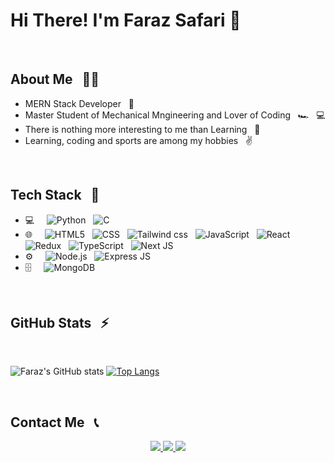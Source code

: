 <h1>Hi There! I'm Faraz Safari 👋 </h1> 
<br/>
<h2>About Me &nbsp; 🧑‍💻</h2>

- MERN Stack Developer &nbsp; 💼
- Master Student of Mechanical Mngineering and Lover of Coding &nbsp; 🏎️ &nbsp; 💻
- There is nothing more interesting to me than Learning &nbsp; 🌱
- Learning, coding and sports are among my hobbies &nbsp; ✌️

<br/>

<h2>Tech Stack &nbsp; 🔧</h2>

- 💻 &nbsp; &nbsp;
    ![Python](https://img.shields.io/badge/Python-FFD43B?style=for-the-badge&logo=python&logoColor=blue) &nbsp; ![C](https://img.shields.io/badge/C-00599C?style=for-the-badge&logo=c&logoColor=white)
- 🌐 &nbsp; &nbsp;
    ![HTML5](https://img.shields.io/badge/HTML5-E34F26?style=for-the-badge&logo=html5&logoColor=white) &nbsp; ![CSS](https://img.shields.io/badge/CSS3-1572B6?style=for-the-badge&logo=css3&logoColor=white) &nbsp; ![Tailwind css](https://img.shields.io/badge/Tailwind_CSS-38B2AC?style=for-the-badge&logo=tailwind-css&logoColor=white) &nbsp; ![JavaScript](https://img.shields.io/badge/JavaScript-323330?style=for-the-badge&logo=javascript&logoColor=F7DF1E) &nbsp; ![React](https://img.shields.io/badge/React-20232A?style=for-the-badge&logo=react&logoColor=61DAFB) &nbsp; ![Redux](https://img.shields.io/badge/Redux-593D88?style=for-the-badge&logo=redux&logoColor=white) &nbsp; ![TypeScript](https://img.shields.io/badge/TypeScript-007ACC?style=for-the-badge&logo=typescript&logoColor=white) &nbsp; ![Next JS](https://img.shields.io/badge/next%20js-000000?style=for-the-badge&logo=nextdotjs&logoColor=white)
- ⚙️ &nbsp; &nbsp; ![Node.js](https://img.shields.io/badge/Node%20js-339933?style=for-the-badge&logo=nodedotjs&logoColor=white) &nbsp; ![Express JS](https://img.shields.io/badge/Express%20js-000000?style=for-the-badge&logo=express&logoColor=white)
- 🗄️ &nbsp; &nbsp; ![MongoDB](https://img.shields.io/badge/MongoDB-4EA94B?style=for-the-badge&logo=mongodb&logoColor=white)

<br/>

<h2>GitHub Stats &nbsp; ⚡️</h2>
<br/>

![Faraz's GitHub stats](https://github-readme-stats.vercel.app/api?username=farazsafari&show_icons=true&theme=radical)
[![Top Langs](https://github-readme-stats.vercel.app/api/top-langs/?username=farazsafari&layout=donut)](https://github.com/farazsafari/github-readme-stats)

<br/>

<h2>Contact Me &nbsp; 📞</h2>

<p align="center">
    <a href="mailto:farazsafari9@gmail.com">
        <img src="https://img.shields.io/badge/Gmail-Farazsafari9@gmail.com-red?logo=%22gmail%22" />
    </a> 
    <a href="https://www.instagram.com/farazzsafari/">
        <img src="https://img.shields.io/badge/Instagram-@farazzsafari-fa7e1e?logo=%22instagram%22" />
    </a> 
    <a href="https://t.me/farazzsafari">
        <img src="https://img.shields.io/badge/Telegram-@farazzsafari-blue?logo=%22telegram%22" />
    </a>
</p>
